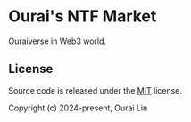 # Ourai's NTF Market

Ouraiverse in Web3 world.

## License

Source code is released under the [MIT](./LICENSE) license.

Copyright (c) 2024-present, Ourai Lin
